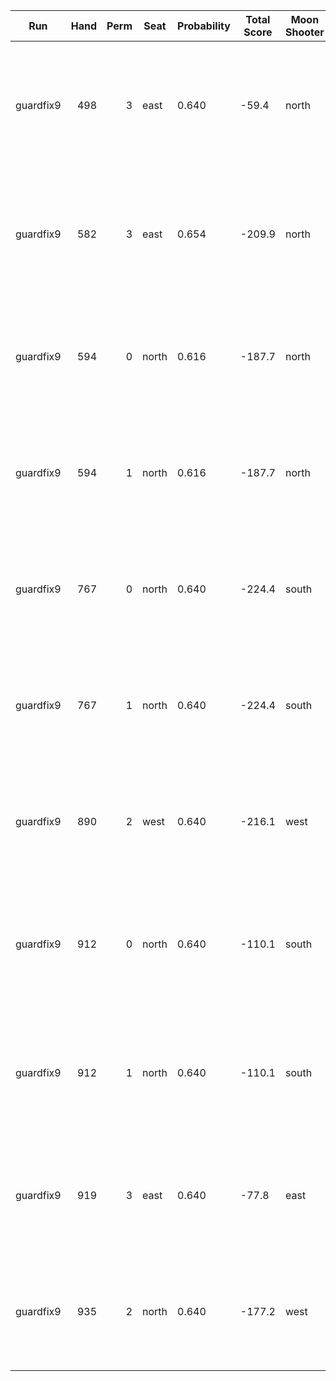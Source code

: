 | Run | Hand | Perm | Seat | Probability | Total Score | Moon Shooter | Variant | Seat Points | Passed Cards |
| --- | ---: | ---: | --- | --- | --- | --- | --- | ---: | --- |
| guardfix9 | 498 | 3 | east | 0.640 | -59.4 | north | inverted | 0 | ["rank: Four, suit: Hearts", "rank: Queen, suit: Hearts", "rank: Jack, suit: Hearts"] |
| guardfix9 | 582 | 3 | east | 0.654 | -209.9 | north | inverted | 0 | ["rank: Queen, suit: Hearts", "rank: Jack, suit: Hearts", "rank: Ten, suit: Spades"] |
| guardfix9 | 594 | 0 | north | 0.616 | -187.7 | north | inverted | 26 | ["rank: Three, suit: Hearts", "rank: Five, suit: Hearts", "rank: Six, suit: Hearts"] |
| guardfix9 | 594 | 1 | north | 0.616 | -187.7 | north | inverted | 26 | ["rank: Three, suit: Hearts", "rank: Five, suit: Hearts", "rank: Six, suit: Hearts"] |
| guardfix9 | 767 | 0 | north | 0.640 | -224.4 | south | inverted | 0 | ["rank: Five, suit: Hearts", "rank: Four, suit: Hearts", "rank: Three, suit: Hearts"] |
| guardfix9 | 767 | 1 | north | 0.640 | -224.4 | south | inverted | 0 | ["rank: Five, suit: Hearts", "rank: Four, suit: Hearts", "rank: Three, suit: Hearts"] |
| guardfix9 | 890 | 2 | west | 0.640 | -216.1 | west | inverted | 26 | ["rank: Five, suit: Hearts", "rank: Six, suit: Hearts", "rank: Seven, suit: Hearts"] |
| guardfix9 | 912 | 0 | north | 0.640 | -110.1 | south | inverted | 0 | ["rank: Queen, suit: Hearts", "rank: Ten, suit: Hearts", "rank: Three, suit: Hearts"] |
| guardfix9 | 912 | 1 | north | 0.640 | -110.1 | south | inverted | 0 | ["rank: Queen, suit: Hearts", "rank: Ten, suit: Hearts", "rank: Three, suit: Hearts"] |
| guardfix9 | 919 | 3 | east | 0.640 | -77.8 | east | inverted | 26 | ["rank: Three, suit: Hearts", "rank: Five, suit: Hearts", "rank: Seven, suit: Hearts"] |
| guardfix9 | 935 | 2 | north | 0.640 | -177.2 | west | inverted | 0 | ["rank: Six, suit: Hearts", "rank: Jack, suit: Hearts", "rank: Jack, suit: Diamonds"] |
